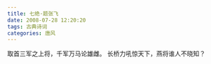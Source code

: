 ```yaml
---
title: 七绝·题张飞
date: 2008-07-28 12:20:20
tags: 古典诗词
categories: 唐风
---
```

取首三军之上将，千军万马论雄雌。
长桥力吼惊天下，燕将谁人不晓知？
